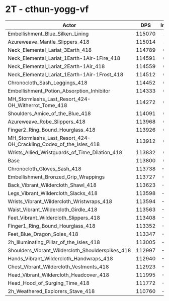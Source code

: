 # 2T - cthun-yogg-vf
| Actor | DPS | Increase |
|---|:---:|:---:|
|Embellishment_Blue_Silken_Lining|115070|1.12%|
|Azureweave_Mantle_Slippers_418|115014|1.07%|
|Neck_Elemental_Lariat_3Earth_418|114789|0.87%|
|Neck_Elemental_Lariat_1Earth-1Air-1Fire_418|114591|0.70%|
|Neck_Elemental_Lariat_2Earth-1Air_418|114559|0.67%|
|Neck_Elemental_Lariat_1Earth-1Air-1Frost_418|114512|0.63%|
|Chronocloth_Sash_Leggings_418|114452|0.57%|
|Embellishment_Potion_Absorption_Inhibitor|114333|0.47%|
|MH_Stormlashs_Last_Resort_424-OH_Witherrot_Tome_418|114272|0.42%|
|Shoulders_Amice_of_the_Blue_418|114091|0.26%|
|Azureweave_Robe_Slippers_418|113968|0.15%|
|Finger2_Ring_Bound_Hourglass_418|113926|0.11%|
|MH_Stormlashs_Last_Resort_424-OH_Crackling_Codex_of_the_Isles_418|113912|0.10%|
|Wrists_Allied_Wristguards_of_Time_Dilation_418|113832|0.03%|
|Base|113800|0.00%|
|Chronocloth_Gloves_Sash_418|113738|-0.05%|
|Embellishment_Bronzed_Grip_Wrappings|113727|-0.06%|
|Back_Vibrant_Wildercloth_Shawl_418|113623|-0.16%|
|Legs_Vibrant_Wildercloth_Slacks_418|113598|-0.18%|
|Wrists_Vibrant_Wildercloth_Wristwraps_418|113594|-0.18%|
|Waist_Vibrant_Wildercloth_Girdle_418|113563|-0.21%|
|Feet_Vibrant_Wildercloth_Slippers_418|113408|-0.34%|
|Finger1_Ring_Bound_Hourglass_418|113352|-0.39%|
|Feet_Blue_Dragon_Soles_418|113347|-0.40%|
|2h_Illuminating_Pillar_of_the_Isles_418|113005|-0.70%|
|Shoulders_Vibrant_Wildercloth_Shoulderspikes_418|112997|-0.71%|
|Hands_Vibrant_Wildercloth_Handwraps_418|112940|-0.76%|
|Chest_Vibrant_Wildercloth_Vestments_418|112923|-0.77%|
|Head_Vibrant_Wildercloth_Headcover_418|111995|-1.59%|
|Head_Hood_of_Surging_Time_418|111772|-1.78%|
|2h_Weathered_Explorers_Stave_418|110760|-2.67%|
